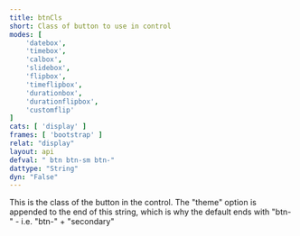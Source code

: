 ```yaml
---
title: btnCls
short: Class of button to use in control
modes: [
	'datebox',
	'timebox',
	'calbox',
	'slidebox',
	'flipbox',
	'timeflipbox',
	'durationbox',
	'durationflipbox',
	'customflip'
]
cats: [ 'display' ]
frames: [ 'bootstrap' ]
relat: "display"
layout: api
defval: " btn btn-sm btn-"
dattype: "String"
dyn: "False"
---
```


This is the class of the button in the control. The "theme" option is appended to the end of 
this string, which is why the default ends with "btn-" - i.e. "btn-" + "secondary"
